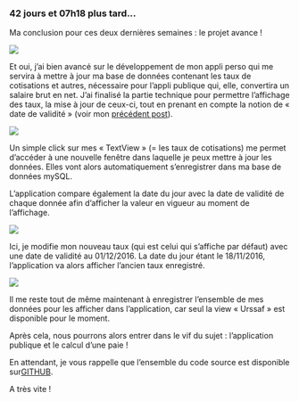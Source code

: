 ### 42 jours et 07h18 plus tard...

Ma conclusion pour ces deux dernières semaines : <span class="highlight-span">le projet avance</span> ! 

<img src = "http://www.reactiongifs.com/wp-content/uploads/2014/01/yippie.gif"/>

Et oui, j’ai bien avancé sur le développement de mon appli perso qui me servira à mettre à jour ma base de données contenant les taux de cotisations et autres, nécessaire pour l’appli publique qui, elle, <span class="highlight-span">convertira un salaire brut en net</span>. J’ai finalisé la partie technique pour permettre l’affichage des taux, la mise à jour de ceux-ci, tout en prenant en compte la notion de « <span class="highlight-span">date de validité</span> » (voir mon <a href=" https://marlenech.github.io/2016/Flashback.html">précédent post</a>).

<img src = "https://marlenech.github.io/img/nov.-18-2016%2020-49-52.gif"/>

Un simple click sur mes « TextView » (= les taux de cotisations) me permet d’accéder à une nouvelle fenêtre dans laquelle je peux mettre à jour les données. Elles vont alors automatiquement s’enregistrer dans ma <span class="highlight-span">base de données mySQL</span>.

L’application compare également la date du jour avec la date de validité de chaque donnée afin d’afficher <span class="highlight-span">la valeur en vigueur au moment de l’affichage</span>.

<img src = "https://marlenech.github.io/img/nov.-18-2016%2020-49-31.gif"/>

Ici, je modifie mon nouveau taux (qui est celui qui s’affiche par défaut) avec une date de validité au 01/12/2016. La date du jour étant le 18/11/2016, l’application va alors afficher l’<span class="highlight-span">ancien taux</span> enregistré.

<img src=" http://www.reactiongifs.com/wp-content/uploads/2013/06/fart-in-elevator.gif"/>

Il me reste tout de même maintenant à enregistrer l’ensemble de mes données pour les afficher dans l’application, car seul la view « Urssaf » est disponible pour le moment. 

Après cela, nous pourrons alors entrer dans le vif du sujet : <span class="highlight-span">l’application publique et le calcul d’une paie</span> !

En attendant, je vous rappelle que l’ensemble du code source est disponible sur<a href=" https://github.com/marlenech/BddPaye">GITHUB</a>.

A très vite !
